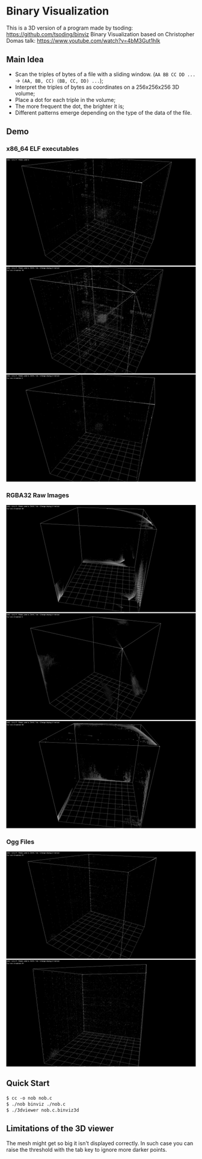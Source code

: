 # Binary Visualization

This is a 3D version of a program made by tsoding: https://github.com/tsoding/binviz
Binary Visualization based on Christopher Domas talk: https://www.youtube.com/watch?v=4bM3Gut1hIk

## Main Idea

- Scan the triples of bytes of a file with a sliding window. (`AA BB CC DD ...` -> `(AA, BB, CC) (BB, CC, DD) ...`);
- Interpret the triples of bytes as coordinates on a 256x256x256 3D volume;
- Place a dot for each triple in the volume;
- The more frequent the dot, the brighter it is;
- Different patterns emerge depending on the type of the data of the file.

## Demo

### x86_64 ELF executables

![clang](./demos/exec/clang.png)
![gimp](./demos/exec/gimp.png)
![ls](./demos/exec/ls.png)

### RGBA32 Raw Images

![img1](./demos/imgs/img1.png)
![img2](./demos/imgs/img2.png)
![img3](./demos/imgs/img3.png)

### Ogg Files

![ogg1](./demos/oggs/ogg1.png)
![ogg2](./demos/oggs/ogg2.png)

## Quick Start

```console
$ cc -o nob nob.c
$ ./nob binviz ./nob.c
$ ./3dviewer nob.c.binviz3d
```

## Limitations of the 3D viewer
The mesh might get so big it isn't displayed correctly.
In such case you can raise the threshold with the tab key to ignore more darker points.
